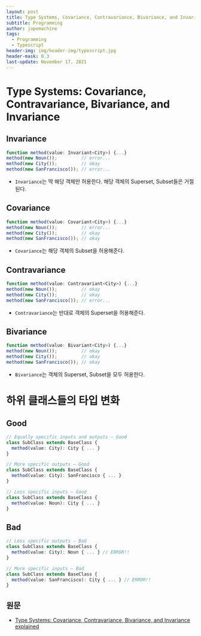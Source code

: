```yaml
---
layout: post
title: Type Systems, Covariance, Contravariance, Bivariance, and Invariance
subtitle: Programming
author: jopemachine
tags:
  - Programming
  - Typescript
header-img: img/header-img/typescript.jpg
header-mask: 0.3
last-update: November 17, 2021
---
```


# Type Systems: Covariance, Contravariance, Bivariance, and Invariance

## Invariance

```ts
function method(value: Invariant<City>) {...}
method(new Noun());         // error...
method(new City());         // okay
method(new SanFrancisco()); // error...
```

- `Invariance`는 딱 해당 객체만 허용한다. 해당 객체의 Superset, Subset들은 거절된다.

## Covariance

```ts
function method(value: Covariant<City>) {...}
method(new Noun());         // error...
method(new City());         // okay
method(new SanFrancisco()); // okay
```

- `Covariance`는 해당 객체의 Subset을 허용해준다.

## Contravariance

```ts
function method(value: Contravariant<City>) {...}
method(new Noun());         // okay
method(new City());         // okay
method(new SanFrancisco()); // error...
```

- `Contravariance`는 반대로 객체의 Superset을 허용해준다.

## Bivariance

```ts
function method(value: Bivariant<City>) {...}
method(new Noun());         // okay
method(new City());         // okay
method(new SanFrancisco()); // okay
```

- `Bivariance`는 객체의 Superset, Subset을 모두 허용한다.

# 하위 클래스들의 타입 변화

## Good

```ts
// Equally specific inputs and outputs — Good
class SubClass extends BaseClass {
  method(value: City): City { ... }
}

// More specific outputs — Good
class SubClass extends BaseClass {
  method(value: City): SanFrancisco { ... }
}

// Less specific inputs — Good
class SubClass extends BaseClass {
  method(value: Noun): City { ... }
}

```

## Bad

```ts
// Less specific outputs — Bad
class SubClass extends BaseClass {
  method(value: City): Noun { ... } // ERROR!!
}

// More specific inputs — Bad
class SubClass extends BaseClass {
  method(value: SanFrancisco): City { ... } // ERROR!!
}
```

## 원문

- [Type Systems: Covariance, Contravariance, Bivariance, and Invariance explained](https://medium.com/@thejameskyle/type-systems-covariance-contravariance-bivariance-and-invariance-explained-35f43d1110f8)